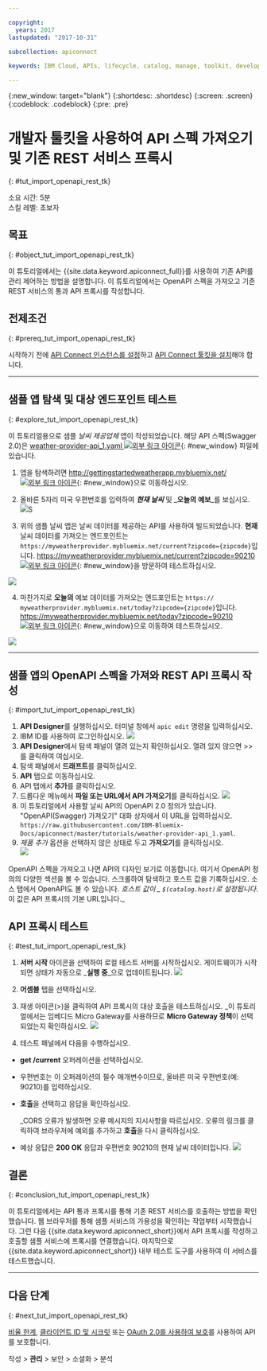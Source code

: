 ```yaml
---

copyright:
  years: 2017
lastupdated: "2017-10-31"

subcollection: apiconnect

keywords: IBM Cloud, APIs, lifecycle, catalog, manage, toolkit, develop, dev portal, tutorial

---
```


{:new_window: target="blank"}
{:shortdesc: .shortdesc}
{:screen: .screen}
{:codeblock: .codeblock}
{:pre: .pre}

# 개발자 툴킷을 사용하여 API 스펙 가져오기 및 기존 REST 서비스 프록시
{: #tut_import_openapi_rest_tk}

소요 시간: 5분  
스킬 레벨: 초보자  


## 목표
{: #object_tut_import_openapi_rest_tk}

이 튜토리얼에서는 {{site.data.keyword.apiconnect_full}}를 사용하여 기존 API를 관리 제어하는 방법을 설명합니다. 이 튜토리얼에서는 OpenAPI 스펙을 가져오고 기존 REST 서비스의 통과 API 프록시를 작성합니다.

## 전제조건
{: #prereq_tut_import_openapi_rest_tk}

시작하기 전에 [API Connect 인스턴스를 설정](tut_prereq_set_up_apic_instance.html)하고 [API Connect 툴킷을 설치](tut_prereq_install_toolkit.html)해야 합니다.

---


## 샘플 앱 탐색 및 대상 엔드포인트 테스트
{: #explore_tut_import_openapi_rest_tk}

이 튜토리얼용으로 샘플 _날씨 제공업체_ 앱이 작성되었습니다. 해당 API 스펙(Swagger 2.0)은 [weather-provider-api_1.yaml ![외부 링크 아이콘](../../../icons/launch-glyph.svg "외부 링크 아이콘")](https://raw.githubusercontent.com/IBM-Bluemix-Docs/apiconnect/master/tutorials/weather-provider-api_1.yaml){: #new_window} 파일에 있습니다.

1. 앱을 탐색하려면 [http://gettingstartedweatherapp.mybluemix.net/ ![외부 링크 아이콘](../../../icons/launch-glyph.svg "외부 링크 아이콘")](http://gettingstartedweatherapp.mybluemix.net/){: #new_window}으로 이동하십시오.  
2. 올바른 5자리 미국 우편번호를 입력하여 _**현재 날씨**_ 및 _**오늘의 예보**_를 보십시오.  
![](images/explore-weatherapp-1.png)S

3. 위의 샘플 날씨 앱은 날씨 데이터를 제공하는 API를 사용하여 빌드되었습니다. **현재** 날씨 데이터를 가져오는 엔드포인트는 `https://myweatherprovider.mybluemix.net/current?zipcode={zipcode}`입니다. [https://myweatherprovider.mybluemix.net/current?zipcode=90210 ![외부 링크 아이콘](../../icons/launch-glyph.svg "외부 링크 아이콘")](https://myweatherprovider.mybluemix.net/current?zipcode=90210){: #new_window}을 방문하여 테스트하십시오.  

  ![](images/explore-weatherapp-2.png)

4. 마찬가지로 **오늘의** 예보 데이터를 가져오는 엔드포인트는 `https:// myweatherprovider.mybluemix.net/today?zipcode={zipcode}`입니다. [https://myweatherprovider.mybluemix.net/today?zipcode=90210 ![외부 링크 아이콘](../../icons/launch-glyph.svg "외부 링크 아이콘")](https://myweatherprovider.mybluemix.net/today?zipcode=90210){: #new_window}으로 이동하여 테스트하십시오.  

  ![](images/explore-weatherapp-3.png)



---

## 샘플 앱의 OpenAPI 스펙을 가져와 REST API 프록시 작성
{: #import_tut_import_openapi_rest_tk}

1. **API Designer**를 실행하십시오. 터미널 창에서 `apic edit` 명령을 입력하십시오.
2. IBM ID를 사용하여 로그인하십시오.
    ![](images/screenshot_apic-edit_login.png)
3. **API Designer**에서 탐색 패널이 열려 있는지 확인하십시오. 열려 있지 않으면 >>를 클릭하여 여십시오.
4. 탐색 패널에서 **드래프트**를 클릭하십시오.
5. **API** 탭으로 이동하십시오.
6. API 탭에서 **추가**를 클릭하십시오.
7. 드롭다운 메뉴에서 **파일 또는 URL에서 API 가져오기**를 클릭하십시오.
   ![](images/toolkit-import-1.png)
8. 이 튜토리얼에서 사용할 날씨 API의 OpenAPI 2.0 정의가 있습니다. "OpenAPI(Swagger) 가져오기" 대화 상자에서 이 URL을 입력하십시오.
`https://raw.githubusercontent.com/IBM-Bluemix-Docs/apiconnect/master/tutorials/weather-provider-api_1.yaml`.
9. _제품 추가_ 옵션을 선택하지 않은 상태로 두고 **가져오기**를 클릭하십시오.  
    ![](images/screenshot_import-url.png)  

OpenAPI 스펙을 가져오고 나면 API의 디자인 보기로 이동합니다. 여기서 OpenAPI 정의의 다양한 섹션을 볼 수 있습니다. 스크롤하여 탐색하고 호스트 값을 기록하십시오. 소스 탭에서 OpenAPI도 볼 수 있습니다. 
_호스트 값이 _ `$(catalog.host)`로 설정됩니다_. 이 값은 API 프록시의 기본 URL입니다._
 


## API 프록시 테스트
{: #test_tut_import_openapi_rest_tk}

1. **서버 시작** 아이콘을 선택하여 로컬 테스트 서버를 시작하십시오. 게이트웨이가 시작되면 상태가 자동으로 _**실행 중**_으로 업데이트됩니다.
    ![](images/screenshot_start-server-1.png)

2. **어셈블** 탭을 선택하십시오.

3. 재생 아이콘(>)을 클릭하여 API 프록시의 대상 호출을 테스트하십시오.
   _이 튜토리얼에서는 임베디드 Micro Gateway를 사용하므로 **Micro Gateway 정책**이 선택되었는지 확인하십시오.
    ![](images/screenshot_test-0.png)

4. 테스트 패널에서 다음을 수행하십시오.
  - **get /current** 오퍼레이션을 선택하십시오.  
  - 우편번호는 이 오퍼레이션의 필수 매개변수이므로, 올바른 미국 우편번호(예: 90210)를 입력하십시오.  
  - **호출**을 선택하고 응답을 확인하십시오.

    _CORS 오류가 발생하면 오류 메시지의 지시사항을 따르십시오. 오류의 링크를 클릭하여 브라우저에 예외를 추가하고 **호출**을 다시 클릭하십시오.
  
  - 예상 응답은 **200 OK** 응답과 우편번호 90210의 현재 날씨 데이터입니다.
    ![](images/screenshot_test-1.png)    


## 결론
{: #conclusion_tut_import_openapi_rest_tk}

이 튜토리얼에서는 API 통과 프록시를 통해 기존 REST 서비스를 호출하는 방법을 확인했습니다. 웹 브라우저를 통해 샘플 서비스의 가용성을 확인하는 작업부터 시작했습니다. 그런 다음 {{site.data.keyword.apiconnect_short}}에서 API 프록시를 작성하고 호출할 샘플 서비스에 프록시를 연결했습니다. 마지막으로 {{site.data.keyword.apiconnect_short}} 내부 테스트 도구를 사용하여 이 서비스를 테스트했습니다.

---

## 다음 단계
{: #next_tut_import_openapi_rest_tk}

[비율 한계](/docs/services/apiconnect/tutorials?topic=apiconnect-tut_rate_limit), [클라이언트 ID 및 시크릿](/docs/services/apiconnect/tutorials?topic=apiconnect-tut_secure_landing) 또는 [OAuth 2.0를 사용하여 보호](/docs/services/apiconnect/tutorials?topic=apiconnect-tut_secure_oauth_2)를 사용하여 API를 보호합니다.

작성 > **관리** > 보안 > 소셜화 > 분석
